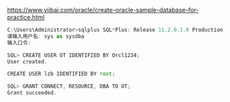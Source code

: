 https://www.yiibai.com/oracle/create-oracle-sample-database-for-practice.html

```javascript
C:\Users\Administrator>sqlplus SQL*Plus: Release 11.2.0.1.0 Production on 星期五 11月 10 04:32:17 2017 Copyright (c) 1982, 2010, Oracle. All rights reserved. 
请输入用户名: sys as sysdba 
输入口令:
```



```javascript
SQL> CREATE USER OT IDENTIFIED BY Orcl1234;
User created.
```



```javascript
CREATE USER lzb IDENTIFIED BY root;
```



```javascript
SQL> GRANT CONNECT, RESOURCE, DBA TO OT;
Grant succeeded.
```

